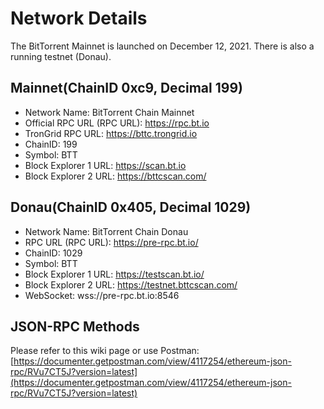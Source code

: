 # Network Details

The BitTorrent Mainnet is launched on December 12, 2021. There is also a running testnet (Donau).

## Mainnet(ChainID 0xc9, Decimal 199)

* Network Name: BitTorrent Chain Mainnet
* Official RPC URL (RPC URL): https://rpc.bt.io
* TronGrid RPC URL: https://bttc.trongrid.io
* ChainID: 199
* Symbol: BTT
* Block Explorer 1 URL: https://scan.bt.io
* Block Explorer 2 URL: https://bttcscan.com/

## Donau(ChainID 0x405, Decimal 1029)

* Network Name: BitTorrent Chain Donau
* RPC URL (RPC URL): https://pre-rpc.bt.io/
* ChainID: 1029
* Symbol: BTT
* Block Explorer 1 URL: https://testscan.bt.io/
* Block Explorer 2 URL: https://testnet.bttcscan.com/
* WebSocket: wss://pre-rpc.bt.io:8546

## JSON-RPC Methods

Please refer to this wiki page or use Postman: [https://documenter.getpostman.com/view/4117254/ethereum-json-rpc/RVu7CT5J?version=latest](https://documenter.getpostman.com/view/4117254/ethereum-json-rpc/RVu7CT5J?version=latest)